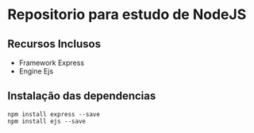# Repositorio para estudo de NodeJS
## Recursos Inclusos
* Framework Express
* Engine Ejs
## Instalação das dependencias
```
npm install express --save
npm install ejs --save
```